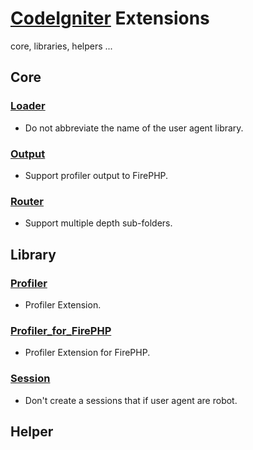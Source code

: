 # [CodeIgniter](http://ellislab.com/codeigniter "CodeIgniter") Extensions

core, libraries, helpers ...


## Core
### [Loader](https://github.com/duddns/CodeIgniter-extension/blob/master/application/core/MY_Loader.php)
* Do not abbreviate the name of the user agent library.

### [Output](https://github.com/duddns/CodeIgniter-extension/blob/master/application/core/MY_Output.php)
* Support profiler output to FirePHP.

### [Router](https://github.com/duddns/CodeIgniter-extension/blob/master/application/core/MY_Router.php)
* Support multiple depth sub-folders.


## Library
### [Profiler](https://github.com/duddns/CodeIgniter-extension/blob/master/application/libraries/MY_Profiler.php)
 * Profiler Extension.

### [Profiler_for_FirePHP](https://github.com/duddns/CodeIgniter-extension/blob/master/application/libraries/Profiler_for_FirePHP.php)
 * Profiler Extension for FirePHP.

### [Session](https://github.com/duddns/CodeIgniter-extension/blob/master/application/libraries/MY_Session.php)
 * Don't create a sessions that if user agent are robot.


## Helper
